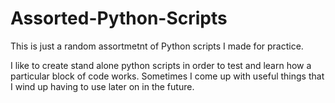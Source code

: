 # Assorted-Python-Scripts
This is just a random assortmetnt of Python scripts I made for practice.

I like to create stand alone python scripts in order to test and learn how a particular block of code works.
Sometimes I come up with useful things that I wind up having to use later on in the future.

